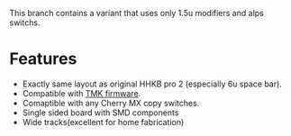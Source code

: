 This branch contains a variant that uses only 1.5u modifiers and alps switchs.

# Features
- Exactly same layout as original HHKB pro 2 (especially 6u space bar).
- Compatible with [TMK firmware](https://github.com/tmk/tmk_keyboard).
- Comaptible with any Cherry MX copy switches.
- Single sided board with SMD components
- Wide tracks(excellent for home fabrication)
